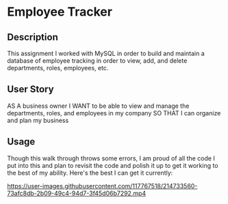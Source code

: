 # Employee Tracker

## Description

This assignment I worked with MySQL in order to build and maintain a database of employee tracking in order to view, add, and delete departments, roles, employees, etc. 

## User Story 

AS A business owner
I WANT to be able to view and manage the departments, roles, and employees in my company
SO THAT I can organize and plan my business

## Usage

Though this walk through throws some errors, I am proud of all the code I put into this and plan to revisit the code and polish it up to get it working to the best of my ability. Here's the best I can get it currently: 



https://user-images.githubusercontent.com/117767518/214733560-73afc8db-2b09-49c4-94d7-3f45d06b7292.mp4
